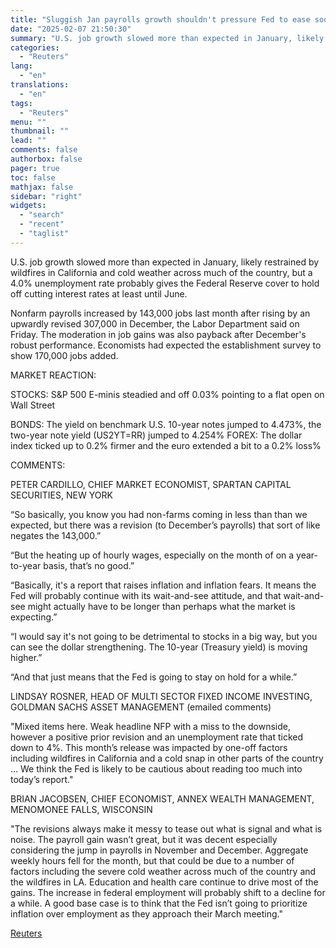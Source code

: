 ```yaml
---
title: "Sluggish Jan payrolls growth shouldn't pressure Fed to ease soon"
date: "2025-02-07 21:50:30"
summary: "U.S. job growth slowed more than expected in January, likely restrained by wildfires in California and cold weather across much of the country, but a 4.0% unemployment rate probably gives the Federal Reserve cover to hold off cutting interest rates at least until June.Nonfarm payrolls increased by 143,000 jobs last..."
categories:
  - "Reuters"
lang:
  - "en"
translations:
  - "en"
tags:
  - "Reuters"
menu: ""
thumbnail: ""
lead: ""
comments: false
authorbox: false
pager: true
toc: false
mathjax: false
sidebar: "right"
widgets:
  - "search"
  - "recent"
  - "taglist"
---
```


U.S. job growth slowed more than expected in January, likely restrained by wildfires in California and cold weather across much of the country, but a 4.0% unemployment rate probably gives the Federal Reserve cover to hold off cutting interest rates at least until June.

Nonfarm payrolls increased by 143,000 jobs last month after rising by an upwardly revised 307,000 in December, the Labor Department said on Friday. The moderation in job gains was also payback after December's robust performance. Economists had expected the establishment survey to show 170,000 jobs added.

MARKET REACTION:

STOCKS: S&P 500 E-minis steadied and off 0.03% pointing to a flat open on Wall Street

BONDS: The yield on benchmark U.S. 10-year notes jumped to 4.473%, the two-year note yield (US2YT=RR) jumped to 4.254% FOREX: The dollar index ticked up to 0.2% firmer and the euro extended a bit to a 0.2% loss%

COMMENTS:

PETER CARDILLO, CHIEF MARKET ECONOMIST, SPARTAN CAPITAL SECURITIES, NEW YORK

“So basically, you know you had non-farms coming in less than than we expected, but there was a revision (to December’s payrolls) that sort of like negates the 143,000.”

“But the heating up of hourly wages, especially on the month of on a year-to-year basis, that’s no good.”

“Basically, it's a report that raises inflation and inflation fears. It means the Fed will probably continue with its wait-and-see attitude, and that wait-and-see might actually have to be longer than perhaps what the market is expecting.”

“I would say it's not going to be detrimental to stocks in a big way, but you can see the dollar strengthening. The 10-year (Treasury yield) is moving higher.”

“And that just means that the Fed is going to stay on hold for a while.”

LINDSAY ROSNER, HEAD OF MULTI SECTOR FIXED INCOME INVESTING, GOLDMAN SACHS ASSET MANAGEMENT (emailed comments)

"Mixed items here. Weak headline NFP with a miss to the downside, however a positive prior revision and an unemployment rate that ticked down to 4%. This month’s release was impacted by one-off factors including wildfires in California and a cold snap in other parts of the country … We think the Fed is likely to be cautious about reading too much into today’s report."

BRIAN JACOBSEN, CHIEF ECONOMIST, ANNEX WEALTH MANAGEMENT, MENOMONEE FALLS, WISCONSIN

"The revisions always make it messy to tease out what is signal and what is noise. The payroll gain wasn’t great, but it was decent especially considering the jump in payrolls in November and December. Aggregate weekly hours fell for the month, but that could be due to a number of factors including the severe cold weather across much of the country and the wildfires in LA. Education and health care continue to drive most of the gains. The increase in federal employment will probably shift to a decline for a while. A good base case is to think that the Fed isn’t going to prioritize inflation over employment as they approach their March meeting."

[Reuters](https://www.tradingview.com/news/reuters.com,2025:newsml_L1N3OY0KF:0-sluggish-jan-payrolls-growth-shouldn-t-pressure-fed-to-ease-soon/)
